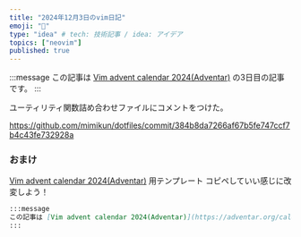 ```yaml
---
title: "2024年12月3日のvim日記"
emoji: "🍣"
type: "idea" # tech: 技術記事 / idea: アイデア
topics: ["neovim"]
published: true
---
```


:::message
この記事は [Vim advent calendar 2024(Adventar)](https://adventar.org/calendars/10040) の3日目の記事です。
:::

ユーティリティ関数詰め合わせファイルにコメントをつけた。

https://github.com/mimikun/dotfiles/commit/384b8da7266af67b5fe747ccf7b4c43fe732928a

### おまけ

[Vim advent calendar 2024(Adventar)](https://adventar.org/calendars/10040) 用テンプレート
コピペしていい感じに改変しよう！

```md
:::message
この記事は [Vim advent calendar 2024(Adventar)](https://adventar.org/calendars/10040) のX日目の記事です。
:::
```
